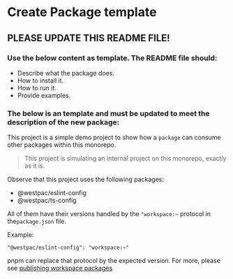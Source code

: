 # Create Package template

## PLEASE UPDATE THIS README FILE!

### Use the below content as template. The README file should:

- Describe what the package does.
- How to install it.
- How to run it.
- Provide examples.

### The below is an template and must be updated to meet the description of the new package:

This project is a simple demo project to show how a `package` can consume other packages within this monorepo.

> This project is simulating an internal project on this monorepo, exactly as it is.

Observe that this project uses the following packages:

- @westpac/eslint-config
- @westpac/ts-config

All of them have their versions handled by the `"workspace:~` protocol in the`package.json` file.

Example:

```
"@westpac/eslint-config": "workspace:~"
```

pnpm can replace that protocol by the expected version. For more, please see [publishing workspace packages](https://pnpm.io/workspaces#publishing-workspace-packages)
